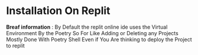 # Installation On Replit

**Breaf information** : By Default the replit online ide uses the Virtual Environment By the Poetry So For Like Adding or Deleting any Projects Mostly Done With Poetry Shell Even if You Are thinking to deploy the Project to replit